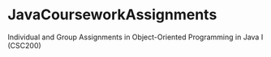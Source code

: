 # JavaCourseworkAssignments
Individual and Group Assignments in Object-Oriented Programming in Java I  (CSC200)
